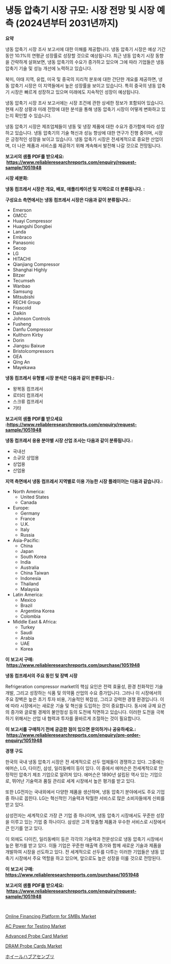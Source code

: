<p><h1>냉동 압축기 시장 규모: 시장 전망 및 시장 예측 (2024년부터 2031년까지)</h1></p><p><strong>요약</strong></p>
<p><p>냉동 압축기 시장 조사 보고서에 대한 이해를 제공합니다. 냉동 압축기 시장은 예상 기간 동안 10.1%의 연평균 성장률로 성장할 것으로 예상됩니다. 최근 냉동 압축기 시장 동향을 간략하게 살펴보면, 냉동 압축기의 수요가 증가하고 있으며 그에 따라 기업들은 냉동 압축기 기술 및 성능 개선에 노력하고 있습니다.</p><p>북미, 아태 지역, 유럽, 미국 및 중국의 지리적 분포에 대한 간단한 개요를 제공하면, 냉동 압축기 시장은 이 지역들에서 높은 성장률을 보이고 있습니다. 특히 중국의 냉동 압축기 시장은 빠르게 성장하고 있으며 미래에도 지속적인 성장이 예상됩니다.</p><p>냉동 압축기 시장 조사 보고서에는 시장 조건에 관한 상세한 정보가 포함되어 있습니다. 현재 시장 상황과 미래 전망에 대한 분석을 통해 냉동 압축기 시장이 어떻게 변화하고 있는지 확인할 수 있습니다.</p><p>냉동 압축기 시장은 제조업체들이 냉동 및 냉장 제품에 대한 수요가 증가함에 따라 성장하고 있습니다. 냉동 압축기의 기술 혁신과 성능 향상에 대한 연구가 진행 중이며, 시장은 긍정적인 성장을 보이고 있습니다. 냉동 압축기 시장은 전세계적으로 중요한 산업이며, 더 나은 제품과 서비스를 제공하기 위해 계속해서 발전해 나갈 것으로 전망됩니다.</p></p>
<p><strong>보고서의 샘플 PDF를 받으세요: &nbsp;<a href="https://www.reliableresearchreports.com/enquiry/request-sample/1051948">https://www.reliableresearchreports.com/enquiry/request-sample/1051948</a></strong></p>
<p><strong>시장 세분화:</strong></p>
<p><strong> 냉동 컴프레서 시장은 개요, 배포, 애플리케이션 및 지역으로 더 분류됩니다. :</strong></p>
<p><strong>구성요소 측면에서는 냉동 컴프레서 시장은 다음과 같이 분류됩니다.:</strong></p>
<p><ul><li>Emerson</li><li>GMCC</li><li>Huayi Compressor</li><li>Huangshi Dongbei</li><li>Landa</li><li>Embraco</li><li>Panasonic</li><li>Secop</li><li>LG</li><li>HITACHI</li><li>Qianjiang Compressor</li><li>Shanghai Highly</li><li>Bitzer</li><li>Tecumseh</li><li>Wanbao</li><li>Samsung</li><li>Mitsubishi</li><li>RECHI Group</li><li>Frascold</li><li>Daikin</li><li>Johnson Controls</li><li>Fusheng</li><li>Danfu Compressor</li><li>Kulthorn Kirby</li><li>Dorin</li><li>Jiangsu Baixue</li><li>Bristolcompressors</li><li>GEA</li><li>Qing An</li><li>Mayekawa</li></ul></p>
<p><strong> 냉동 컴프레서 유형별 시장 분석은 다음과 같이 분류됩니다.:</strong></p>
<p><ul><li>왕복동 컴프레서</li><li>로터리 컴프레서</li><li>스크류 컴프레서</li><li>기타</li></ul></p>
<p><strong>보고서의 샘플 PDF를 받으세요 :<a href="https://www.reliableresearchreports.com/enquiry/request-sample/1051948">https://www.reliableresearchreports.com/enquiry/request-sample/1051948</a></strong></p>
<p><strong> 냉동 컴프레서 응용 분야별 시장 산업 조사는 다음과 같이 분류됩니다.:</strong></p>
<p><ul><li>국내선</li><li>소규모 상업용</li><li>상업용</li><li>산업용</li></ul></p>
<p><strong>지역 측면에서 냉동 컴프레서 지역별로 이용 가능한 시장 플레이어는 다음과 같습니다.:</strong></p>
<p><ul>
    <li>
        North America:
        <ul>
            <li>United States</li>
            <li>Canada</li>
        </ul>
    </li>
    <li>
        Europe:
        <ul>
            <li>Germany</li>
            <li>France</li>
            <li>U.K.</li>
            <li>Italy</li>
            <li>Russia</li>
        </ul>
    </li>
    <li>
        Asia-Pacific:
        <ul>
            <li>China</li>
            <li>Japan</li>
            <li>South Korea</li>
            <li>India</li>
            <li>Australia</li>
            <li>China Taiwan</li>
            <li>Indonesia</li>
            <li>Thailand</li>
            <li>Malaysia</li>
        </ul>
    </li>
    <li>
        Latin America:
        <ul>
            <li>Mexico</li>
            <li>Brazil</li>
            <li>Argentina Korea</li>
            <li>Colombia</li>
        </ul>
    </li>
    <li>
        Middle East & Africa:
        <ul>
            <li>Turkey</li>
            <li>Saudi</li>
            <li>Arabia</li>
            <li>UAE</li>
            <li>Korea</li>
        </ul>
    </li>
    </ul></p>
<p><strong>이 보고서 구매: &nbsp;<a href="https://www.reliableresearchreports.com/purchase/1051948">https://www.reliableresearchreports.com/purchase/1051948</a></strong></p>
<p><strong>냉동 컴프레서의 주요 동인 및 장벽 시장</strong></p>
<p><p>Refrigeration compressor market의 핵심 요인은 전력 효율성, 환경 친화적인 기술 개발, 그리고 성장하는 식품 및 의약품 산업의 수요 증가입니다. 그러나 이 시장에서의 주요 장벽은 높은 초기 투자 비용, 기술적인 복잡성, 그리고 강력한 경쟁 환경입니다. 이에 따라 시장에서는 새로운 기술 및 혁신을 도입하는 것이 중요합니다. 동시에 규제 요건의 증가와 글로벌 경제의 불안정성 등의 도전에 직면하고 있습니다. 이러한 도전을 극복하기 위해서는 산업 내 협력과 투자를 올바르게 조절하는 것이 필요합니다.</p></p>
<p><strong>이 보고서를 구매하기 전에 궁금한 점이 있으면 문의하거나 공유하세요.: &nbsp;<a href="https://www.reliableresearchreports.com/enquiry/pre-order-enquiry/1051948">https://www.reliableresearchreports.com/enquiry/pre-order-enquiry/1051948</a></strong></p>
<p><strong>경쟁 구도</strong></p>
<p><p>한국의 국내 냉동 압축기 시장은 전 세계적으로 선두 업체들이 경쟁하고 있다. 그중에는 에머슨, LG, 다이킨, 삼성, 일리동베이 등이 있다. 이 중에서 에머슨은 전세계적으로 안정적인 압축기 제조 기업으로 알려져 있다. 에머슨은 1890년 설립된 역사 있는 기업으로, 뛰어난 기술력과 품질 관리로 세계 시장에서 높은 평가를 받고 있다. </p><p>또한 LG전자는 국내외에서 다양한 제품을 생산하며, 냉동 압축기 분야에서도 주요 기업 중 하나로 꼽힌다. LG는 혁신적인 기술력과 탁월한 서비스로 많은 소비자들에게 신뢰를 받고 있다. </p><p>삼성전자는 세계적으로 가장 큰 기업 중 하나이며, 냉동 압축기 시장에서도 꾸준한 성장을 이루고 있는 기업 중 하나이다. 삼성은 고객 맞춤형 제품과 우수한 서비스로 시장에서 큰 인기를 얻고 있다.</p><p>이 외에도 다이킨, 일리동베이 등은 각각의 기술력과 전문성으로 냉동 압축기 시장에서 높은 평가를 받고 있다. 이들 기업은 꾸준한 매출액 증가와 함께 새로운 기술과 제품을 개발하여 시장을 선도하고 있다. 전 세계적으로 선두를 다투는 이러한 기업들은 냉동 압축기 시장에서 주요 역할을 하고 있으며, 앞으로도 높은 성장을 이룰 것으로 전망된다.</p></p>
<p><strong>이 보고서 구매: &nbsp; <a href="https://www.reliableresearchreports.com/purchase/1051948">https://www.reliableresearchreports.com/purchase/1051948</a></strong></p>
<p><strong>보고서의 샘플 PDF를 받으세요: &nbsp;<a href="https://www.reliableresearchreports.com/enquiry/request-sample/1051948">https://www.reliableresearchreports.com/enquiry/request-sample/1051948</a></strong><strong></strong></p>
<p>&nbsp;</p>
<p><p><a href="https://issuu.com/reportprime-2/docs/online-financing-platform-for-smbs-market-size-203">Online Financing Platform for SMBs Market</a></p><p><a href="https://view.publitas.com/reportprime-1/global-ac-power-for-testing-market-by-types-applications-and-major-players-with-regional-growth-rate-analysis-and-development-situation-from-2024-to-2031/">AC Power for Testing Market</a></p><p><a href="https://faithful-glue-af3.notion.site/Advanced-Probe-Card-Market-Provides-a-Comprehensive-Analysis-Including-a-Macro-Overview-of-the-Marke-315d5dd1fc274ecf8c5b68c81d849efd">Advanced Probe Card Market</a></p><p><a href="https://chivalrous-flock-a86.notion.site/DRAM-Probe-Cards-Market-Research-Report-Unlocks-Analysis-on-the-Market-Financial-Status-Market-Size-9724e2bc6d6a449d9c9460eaa3f23c55">DRAM Probe Cards Market</a></p><p><a href="https://github.com/nxboeu02965442/Market-Research-Report-List-1/blob/main/2867573190574.md">ホイールハブアセンブリ</a></p></p>